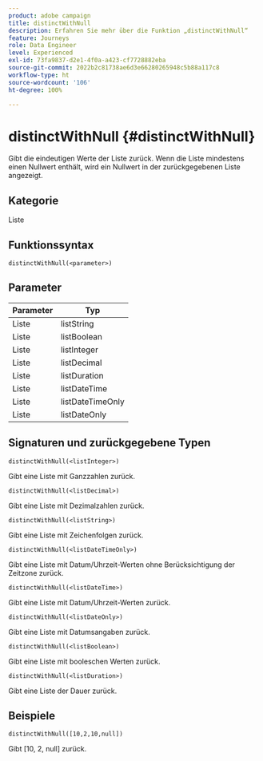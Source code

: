 ```yaml
---
product: adobe campaign
title: distinctWithNull
description: Erfahren Sie mehr über die Funktion „distinctWithNull“
feature: Journeys
role: Data Engineer
level: Experienced
exl-id: 73fa9837-d2e1-4f0a-a423-cf7728882eba
source-git-commit: 2022b2c81738ae6d3e66280265948c5b88a117c8
workflow-type: ht
source-wordcount: '106'
ht-degree: 100%

---
```


# distinctWithNull {#distinctWithNull}

Gibt die eindeutigen Werte der Liste zurück. Wenn die Liste mindestens einen Nullwert enthält, wird ein Nullwert in der zurückgegebenen Liste angezeigt.

## Kategorie

Liste

## Funktionssyntax

`distinctWithNull(<parameter>)`

## Parameter

| Parameter | Typ |
|-----------|------------------|
| Liste | listString |
| Liste | listBoolean |
| Liste | listInteger |
| Liste | listDecimal |
| Liste | listDuration |
| Liste | listDateTime |
| Liste | listDateTimeOnly |
| Liste | listDateOnly |

## Signaturen und zurückgegebene Typen

`distinctWithNull(<listInteger>)`

Gibt eine Liste mit Ganzzahlen zurück.

`distinctWithNull(<listDecimal>)`

Gibt eine Liste mit Dezimalzahlen zurück.

`distinctWithNull(<listString>)`

Gibt eine Liste mit Zeichenfolgen zurück.

`distinctWithNull(<listDateTimeOnly>)`

Gibt eine Liste mit Datum/Uhrzeit-Werten ohne Berücksichtigung der Zeitzone zurück.

`distinctWithNull(<listDateTime>)`

Gibt eine Liste mit Datum/Uhrzeit-Werten zurück.

`distinctWithNull(<listDateOnly>)`

Gibt eine Liste mit Datumsangaben zurück.

`distinctWithNull(<listBoolean>)`

Gibt eine Liste mit booleschen Werten zurück.

`distinctWithNull(<listDuration>)`

Gibt eine Liste der Dauer zurück.

## Beispiele

`distinctWithNull([10,2,10,null])`

Gibt [10, 2, null] zurück.
